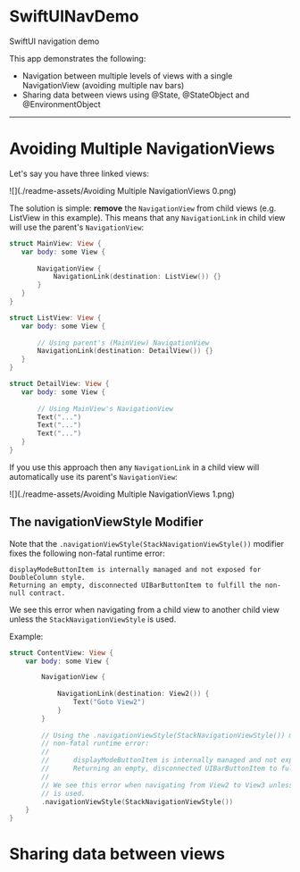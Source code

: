 # SwiftUINavDemo
SwiftUI navigation demo

This app demonstrates the following:

- Navigation between multiple levels of views with a single NavigationView (avoiding multiple nav bars)
- Sharing data between views using @State, @StateObject and @EnvironmentObject

---

# Avoiding Multiple NavigationViews

Let's say you have three linked views:

![](./readme-assets/Avoiding Multiple NavigationViews 0.png)

The solution is simple: **remove** the `NavigationView` from child views (e.g. ListView in this example). 
This means that any `NavigationLink` in child view will use the parent's `NavigationView`:
 
 ```swift
 struct MainView: View {
    var body: some View {
        
        NavigationView {
            NavigationLink(destination: ListView()) {}
        }
    }
}

struct ListView: View {
    var body: some View {
        
        // Using parent's (MainView) NavigationView
        NavigationLink(destination: DetailView()) {}
    }
}

struct DetailView: View {
    var body: some View {
        
        // Using MainView's NavigationView
        Text("...")
        Text("...")
        Text("...")
    }
}
 ```
 
 If you use this approach then any `NavigationLink` in a child view will automatically use its parent's `NavigationView`:
 
 ![](./readme-assets/Avoiding Multiple NavigationViews 1.png)
 
 ## The navigationViewStyle Modifier
Note that the `.navigationViewStyle(StackNavigationViewStyle())` modifier fixes the following non-fatal runtime error:

```
displayModeButtonItem is internally managed and not exposed for DoubleColumn style.
Returning an empty, disconnected UIBarButtonItem to fulfill the non-null contract.
```

We see this error when navigating from a child view to another child view unless the `StackNavigationViewStyle` is used.

Example:

```swift
struct ContentView: View {
    var body: some View {

        NavigationView {
            
            NavigationLink(destination: View2()) {
                Text("Goto View2")
            }
        }
        
        // Using the .navigationViewStyle(StackNavigationViewStyle()) modifier fixes the following
        // non-fatal runtime error:
        //
        //      displayModeButtonItem is internally managed and not exposed for DoubleColumn style.
        //      Returning an empty, disconnected UIBarButtonItem to fulfill the non-null contract.
        //
        // We see this error when navigating from View2 to View3 unless the StackNavigationViewStyle
        // is used.
        .navigationViewStyle(StackNavigationViewStyle())
    }
}
```

# Sharing data between views



